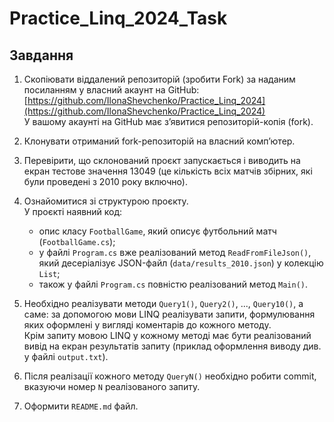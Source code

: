 # Practice_Linq_2024_Task
## Завдання
1. Скопіювати віддалений репозиторій (зробити Fork) за наданим посиланням у власний акаунт на GitHub:  
   [https://github.com/IlonaShevchenko/Practice_Linq_2024](https://github.com/IlonaShevchenko/Practice_Linq_2024)  
   У вашому акаунті на GitHub має з’явитися репозиторій-копія (fork).

2. Клонувати отриманий fork-репозиторій на власний комп’ютер.

3. Перевірити, що склонований проєкт запускається і виводить на екран тестове значення 13049 (це кількість всіх матчів збірних, які були проведені з 2010 року включно).

4. Ознайомитися зі структурою проєкту.  
   У проєкті наявний код:
   - опис класу `FootballGame`, який описує футбольний матч (`FootballGame.cs`);
   - у файлі `Program.cs` вже реалізований метод `ReadFromFileJson()`, який десеріалізує JSON-файл (`data/results_2010.json`) у колекцію `List`;
   - також у файлі `Program.cs` повністю реалізований метод `Main()`.

5. Необхідно реалізувати методи `Query1()`, `Query2()`, ..., `Query10()`, а саме: за допомогою мови LINQ реалізувати запити, формулювання яких оформлені у вигляді коментарів до кожного методу.  
   Крім запиту мовою LINQ у кожному методі має бути реалізований вивід на екран результатів запиту (приклад оформлення виводу див. у файлі `output.txt`).

6. Після реалізації кожного методу `QueryN()` необхідно робити commit, вказуючи номер `N` реалізованого запиту.

7. Оформити `README.md` файл.
